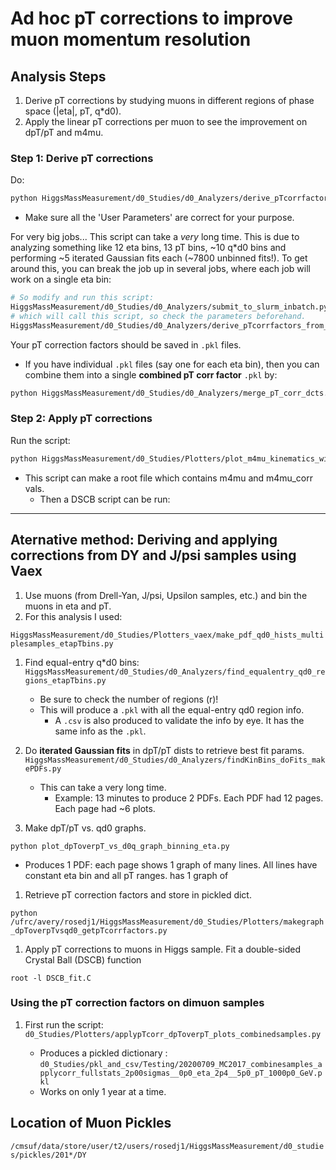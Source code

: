 # Ad hoc pT corrections to improve muon momentum resolution

## Analysis Steps

1. Derive pT corrections by studying muons in different regions of phase space
(|eta|, pT, q*d0).
2. Apply the linear pT corrections per muon to see the improvement on dpT/pT
and m4mu.

### Step 1: Derive pT corrections

Do:

```bash
python HiggsMassMeasurement/d0_Studies/d0_Analyzers/derive_pTcorrfactors_from_ggH_sample.py
```

- Make sure all the 'User Parameters' are correct for your purpose.

For very big jobs... This script can take a _very_ long time.
This is due to analyzing something like 12 eta
bins, 13 pT bins, ~10 q*d0 bins and performing ~5 iterated Gaussian fits each
(~7800 unbinned fits!).
To get around this, you can break the job up in several jobs, where each job
will work on a single eta bin:

```bash
# So modify and run this script:
HiggsMassMeasurement/d0_Studies/d0_Analyzers/submit_to_slurm_inbatch.py
# which will call this script, so check the parameters beforehand.
HiggsMassMeasurement/d0_Studies/d0_Analyzers/derive_pTcorrfactors_from_ggH_sample_template.py
```

Your pT correction factors should be saved in `.pkl` files.

- If you have individual `.pkl` files (say one for each eta bin),
then you can combine them into a single **combined pT corr factor** `.pkl` by:

```bash
python HiggsMassMeasurement/d0_Studies/d0_Analyzers/merge_pT_corr_dcts.py
```

### Step 2: Apply pT corrections

Run the script:

```bash
python HiggsMassMeasurement/d0_Studies/Plotters/plot_m4mu_kinematics_withpTcorr_MC2017ggH.py
```

- This script can make a root file which contains m4mu and m4mu_corr vals.
  - Then a DSCB script can be run: 

---

## Aternative method: Deriving and applying corrections from DY and J/psi samples using Vaex

1. Use muons (from Drell-Yan, J/psi, Upsilon samples, etc.) and bin the muons in eta and pT.
2. For this analysis I used:

`HiggsMassMeasurement/d0_Studies/Plotters_vaex/make_pdf_qd0_hists_multiplesamples_etapTbins.py`

1. Find equal-entry q*d0 bins:
`HiggsMassMeasurement/d0_Studies/d0_Analyzers/find_equalentry_qd0_regions_etapTbins.py`
   - Be sure to check the number of regions (r)!
   - This will produce a `.pkl` with all the equal-entry qd0 region info. 
      * A `.csv` is also produced to validate the info by eye.
      It has the same info as the `.pkl`.

1. Do **iterated Gaussian fits** in dpT/pT dists to retrieve best fit params.
`HiggsMassMeasurement/d0_Studies/d0_Analyzers/findKinBins_doFits_makePDFs.py`
   - This can take a very long time. 
      - Example: 13 minutes to produce 2 PDFs.
   Each PDF had 12 pages. 
   Each page had ~6 plots.

1. Make dpT/pT vs. qd0 graphs.

`python plot_dpToverpT_vs_d0q_graph_binning_eta.py`

- Produces 1 PDF: 
each page shows 1 graph of many lines. 
All lines have constant eta bin and all pT ranges. has 1 graph of 

1. Retrieve pT correction factors and store in pickled dict.

`python /ufrc/avery/rosedj1/HiggsMassMeasurement/d0_Studies/Plotters/makegraph_dpToverpTvsqd0_getpTcorrfactors.py`

1. Apply pT corrections to muons in Higgs sample. 
Fit a double-sided Crystal Ball (DSCB) function
   
`root -l DSCB_fit.C`

### Using the pT correction factors on dimuon samples

1. First run the script: `d0_Studies/Plotters/applypTcorr_dpToverpT_plots_combinedsamples.py`

   - Produces a pickled dictionary :
   `d0_Studies/pkl_and_csv/Testing/20200709_MC2017_combinesamples_applycorr_fullstats_2p00sigmas__0p0_eta_2p4__5p0_pT_1000p0_GeV.pkl`
   - Works on only 1 year at a time.

## Location of Muon Pickles

`/cmsuf/data/store/user/t2/users/rosedj1/HiggsMassMeasurement/d0_studies/pickles/201*/DY`